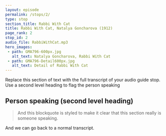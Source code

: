 ```yaml
---
layout: episode
permalink: /stops/2/
type: stop
section_title: Rabbi With Cat
title: Rabbi With Cat, Natalya Goncharova (1912)
page_rank: 2
stop_id: 2
audio_file: RabbiWithCat.mp3
hero_images:
 - path: GMA796-600px.jpg
   alt_text: Natalya Goncharova, Rabbi With Cat
 - path: GMA796-Detail600px.jpg
   alt_text: Detail of Rabbi With Cat
---
```


Replace this section of text with the full transcript of your audio guide stop. Use a second level heading to flag the person speaking

## Person speaking (second level heading)

> And this blockquote is styled to make it clear that this section really is someone speaking.

And we can go back to a normal transcript.
